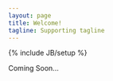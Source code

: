 ```yaml
---
layout: page
title: Welcome!
tagline: Supporting tagline
---
```

{% include JB/setup %}

Coming Soon...

